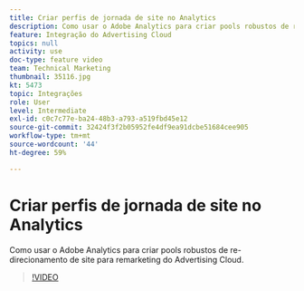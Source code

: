 ```yaml
---
title: Criar perfis de jornada de site no Analytics
description: Como usar o Adobe Analytics para criar pools robustos de redirecionamento de site para remarketing da Advertising Cloud.
feature: Integração do Advertising Cloud
topics: null
activity: use
doc-type: feature video
team: Technical Marketing
thumbnail: 35116.jpg
kt: 5473
topic: Integrações
role: User
level: Intermediate
exl-id: c0c7c77e-ba24-48b3-a793-a519fbd45e12
source-git-commit: 32424f3f2b05952fe4df9ea91dcbe51684cee905
workflow-type: tm+mt
source-wordcount: '44'
ht-degree: 59%

---
```


# Criar perfis de jornada de site no Analytics

Como usar o Adobe Analytics para criar pools robustos de re-direcionamento de site para remarketing do Advertising Cloud.

>[!VIDEO](https://video.tv.adobe.com/v/35116/?quality=12&learn=on)
